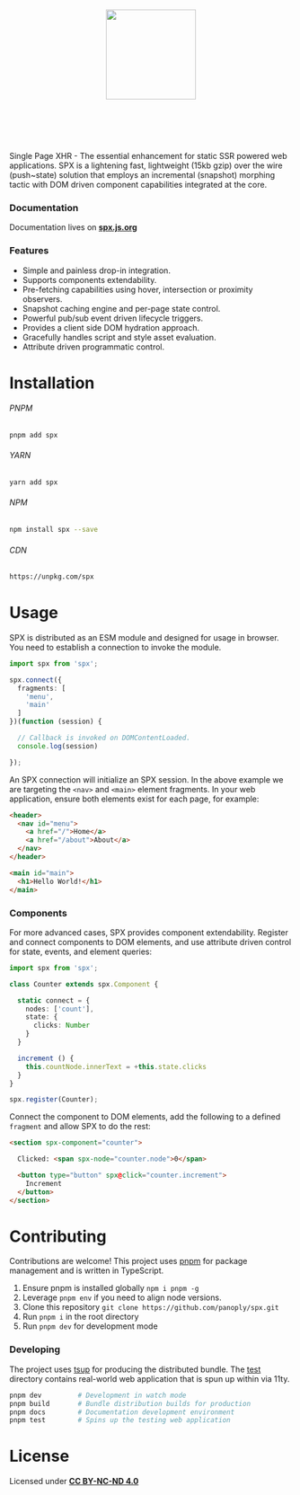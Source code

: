 <br>
<p align="center">
<a href="https://spx.js.org">
<img src="https://raw.githubusercontent.com/panoply/spx/13d4440296f86ca276c7de7b710dcd714f69b94f/docs/site/assets/svg/logo.svg"
width="160px">
</a>
</p>
<h1>&nbsp;</h1>

Single Page XHR - The essential enhancement for static SSR powered web applications. SPX is a lightening fast, lightweight (15kb gzip) over the wire (push~state) solution that employs an incremental (snapshot) morphing tactic with DOM driven component capabilities integrated at the core.

### Documentation

Documentation lives on **[spx.js.org](https://spx.js.org)**

### Features

- Simple and painless drop-in integration.
- Supports components extendability.
- Pre-fetching capabilities using hover, intersection or proximity observers.
- Snapshot caching engine and per-page state control.
- Powerful pub/sub event driven lifecycle triggers.
- Provides a client side DOM hydration approach.
- Gracefully handles script and style asset evaluation.
- Attribute driven programmatic control.

# Installation

###### PNPM

```bash
pnpm add spx
```

###### YARN

```bash
yarn add spx
```

###### NPM

```bash
npm install spx --save
```

###### CDN

```bash
https://unpkg.com/spx
```

# Usage

SPX is distributed as an ESM module and designed for usage in browser. You need to establish a connection to invoke the module.

<!--prettier-ignore-->
```ts
import spx from 'spx';

spx.connect({
  fragments: [
    'menu',
    'main'
  ]
})(function (session) {

  // Callback is invoked on DOMContentLoaded.
  console.log(session)

});
```

An SPX connection will initialize an SPX session. In the above example we are targeting the `<nav>` and `<main>` element fragments. In your web application, ensure both elements exist for each page, for example:

```html
<header>
  <nav id="menu">
    <a href="/">Home</a>
    <a href="/about">About</a>
  </nav>
</header>

<main id="main">
  <h1>Hello World!</h1>
</main>
```

### Components

For more advanced cases, SPX provides component extendability. Register and connect components to DOM elements, and use attribute driven control for state, events, and element queries:

<!--prettier-ignore-->
```ts
import spx from 'spx';

class Counter extends spx.Component {

  static connect = {
    nodes: ['count'],
    state: {
      clicks: Number
    }
  }

  increment () {
    this.countNode.innerText = +this.state.clicks
  }
}

spx.register(Counter);

```

Connect the component to DOM elements, add the following to a defined `fragment` and allow SPX to do the rest:

<!--prettier-ignore-->
```html
<section spx-component="counter">

  Clicked: <span spx-node="counter.node">0</span>

  <button type="button" spx@click="counter.increment">
    Increment
  </button>
</section>
```

# Contributing

Contributions are welcome! This project uses [pnpm](https://pnpm.js.org/en/cli/install) for package management and is written in TypeScript.

1. Ensure pnpm is installed globally `npm i pnpm -g`
2. Leverage `pnpm env` if you need to align node versions.
3. Clone this repository `git clone https://github.com/panoply/spx.git`
4. Run `pnpm i` in the root directory
5. Run `pnpm dev` for development mode

### Developing

The project uses [tsup](https://tsup.egoist.sh) for producing the distributed bundle. The [test](/test/) directory contains real-world web application that is spun up within via 11ty.

```bash
pnpm dev         # Development in watch mode
pnpm build       # Bundle distribution builds for production
pnpm docs        # Documentation development environment
pnpm test        # Spins up the testing web application
```

# License

Licensed under **[CC BY-NC-ND 4.0](./LICENSE)**
